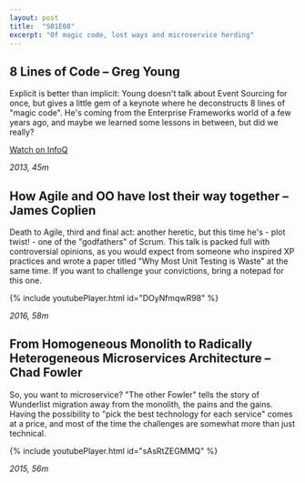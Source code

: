 ```yaml
---
layout: post
title:  "S01E08"
excerpt: "Of magic code, lost ways and microservice herding"
---
```


## 8 Lines of Code – Greg Young

Explicit is better than implicit: Young doesn't talk about Event Sourcing for once, but gives a little gem of a keynote where he deconstructs 8 lines of "magic code". He's coming from the Enterprise Frameworks world of a few years ago, and maybe we learned some lessons in between, but did we really?

<div class="ext-link"><a href="https://www.infoq.com/presentations/8-lines-code-refactoring">Watch on InfoQ</a></div>

*2013, 45m*

## How Agile and OO have lost their way together – James Coplien

Death to Agile, third and final act: another heretic, but this time he's - plot twist! - one of the "godfathers" of Scrum. This talk is packed full with controversial opinions, as you would expect from someone who inspired XP practices and wrote a paper titled "Why Most Unit Testing is Waste" at the same time. If you want to challenge your convictions, bring a notepad for this one. 

{% include youtubePlayer.html id="DOyNfmqwR98" %}

*2016, 58m*

## From Homogeneous Monolith to Radically Heterogeneous Microservices Architecture – Chad Fowler

So, you want to microservice? "The other Fowler" tells the story of Wunderlist migration away from the monolith, the pains and the gains. Having the possibility to "pick the best technology for each service" comes at a price, and most of the time the challenges are somewhat more than just technical.

{% include youtubePlayer.html id="sAsRtZEGMMQ" %}

*2015, 56m*